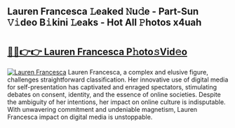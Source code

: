 ## Lauren Francesca 𝙻eaked 𝙽u𝚍e - Part-Sun 𝚅𝚒deo B𝚒kini 𝙻eaks - Hot All 𝙿hotos x4uah

# <h2><a href="http://ld2x7kz.urlbe.top/?page=Lauren+Francesca">🔗🔗👉👉 Lauren Francesca P𝚑oto𝚜Vid𝚎o</a></h2>

[![Lauren Francesca](https://i.imgur.com/eBuTRDB.gif)](http://ld2x7kz.urlbe.top/?page=Lauren+Francesca)
Lauren Francesca, a complex and elusive figure, challenges straightforward classification. Her innovative use of digital media for self-presentation has captivated and enraged spectators, stimulating debates on consent, identity, and the essence of online societies. Despite the ambiguity of her intentions, her impact on online culture is indisputable. With unwavering commitment and undeniable magnetism, Lauren Francesca impact on digital media is unstoppable.
